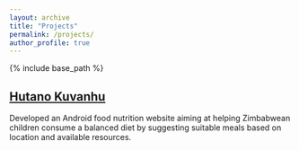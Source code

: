 ```yaml
---
layout: archive
title: "Projects"
permalink: /projects/
author_profile: true
---
```


{% include base_path %}



<h2><a href="" target="_blank"> Hutano Kuvanhu</a></h2> 
<p>Developed an Android food nutrition website aiming at helping Zimbabwean children consume a balanced diet by
suggesting suitable meals based on location and available resources.</p>






